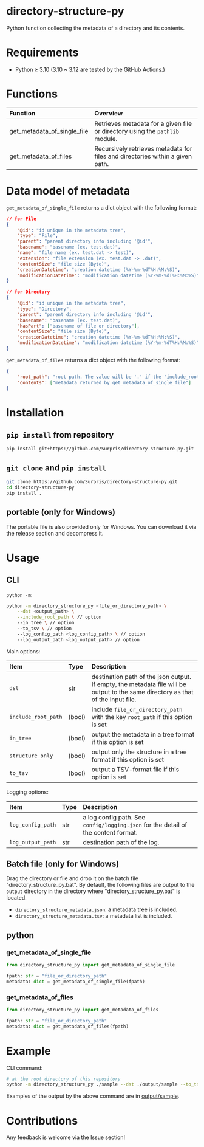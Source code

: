 # directory-structure-py

Python function collecting the metadata of a directory and its contents.

# Requirements

* Python &geq; 3.10 (3.10 \~ 3.12 are tested by the GitHub Actions.)

# Functions

| Function                    | Overview                                                                      |
| :-------------------------- | :---------------------------------------------------------------------------- |
| get_metadata_of_single_file | Retrieves metadata for a given file or directory using the `pathlib` module.  |
| get_metadata_of_files       | Recursively retrieves metadata for files and directories within a given path. |

# Data model of metadata

`get_metadata_of_single_file` returns a dict object with the following format:

```json
// for File
{
    "@id": "id unique in the metadata tree",
    "type": "File",
    "parent": "parent directory info including '@id'",
    "basename": "basename (ex. test.dat)",
    "name": "file name (ex. test.dat -> test)",
    "extension": "file extension (ex. test.dat -> .dat)",
    "contentSize": "file size (Byte)",
    "creationDatetime": "creation datetime (%Y-%m-%dT%H:%M:%S)",
    "modificationDatetime": "modification datetime (%Y-%m-%dT%H:%M:%S)"
}

// for Directory
{
    "@id": "id unique in the metadata tree",
    "type": "Directory",
    "parent": "parent directory info including '@id'",
    "basename": "basename (ex. test.dat)",
    "hasPart": ["basename of file or directory"],
    "contentSize": "file size (Byte)",
    "creationDatetime": "creation datetime (%Y-%m-%dT%H:%M:%S)",
    "modificationDatetime": "modification datetime (%Y-%m-%dT%H:%M:%S)"
}
```

`get_metadata_of_files` returns a dict object with the following format:

```json
{
    "root_path": "root path. The value will be '.' if the 'include_root_path' option is not set",
    "contents": ["metadata returned by get_metadata_of_single_file"]
}
```

# Installation

## `pip install` from repository

```sh
pip install git+https://github.com/Surpris/directory-structure-py.git
```

## `git clone` and `pip install`

```sh
git clone https://github.com/Surpris/directory-structure-py.git
cd directory-structure-py
pip install .
```

## portable (only for Windows)

The portable file is also provided only for Windows. You can download it via the release section and decompress it.

# Usage

## CLI

`python -m`:

```sh
python -m directory_structure_py <file_or_directory_path> \
    --dst <output_path> \
    --include_root_path \ // option
    --in_tree \ // option
    --to_tsv \ // option
    --log_config_path <log_config_path> \ // option
    --log_output_path <log_output_path> // option
```

Main options:

| Item                | Type   | Description                                                                                                                      |
| :------------------ | :----- | :------------------------------------------------------------------------------------------------------------------------------- |
| `dst`               | str    | destination path of the json output. If empty, the metadata file will be output to the same directory as that of the input file. |
| `include_root_path` | (bool) | include `file_or_directory_path` with the key `root_path` if this option is set                                                  |
| `in_tree`           | (bool) | output the metadata in a tree format if this option is set                                                                       |
| `structure_only`    | (bool) | output only the structure in a tree format if this option is set                                                                 |
| `to_tsv`            | (bool) | output a TSV-format file if this option is set                                                                                   |

Logging options:

| Item              | Type | Description                                                                        |
| :---------------- | :--- | :--------------------------------------------------------------------------------- |
| `log_config_path` | str  | a log config path. See `config/logging.json` for the detail of the content format. |
| `log_output_path` | str  | destination path of the log.                                                       |


## Batch file (only for Windows)

Drag the directory or file and drop it on the batch file "directory_structure_py.bat".
By default, the following files are output to the `output` directory in the directory where "directory_structure_py.bat" is located.

* `directory_structure_metadata.json`: a metadata tree is included.
* `directory_structure_metadata.tsv`: a metadata list is included.

## python

### get_metadata_of_single_file

```python
from directory_structure_py import get_metadata_of_single_file

fpath: str = "file_or_directory_path"
metadata: dict = get_metadata_of_single_file(fpath)
```

### get_metadata_of_files

```python
from directory_structure_py import get_metadata_of_files

fpath: str = "file_or_directory_path"
metadata: dict = get_metadata_of_files(fpath)
```

# Example

CLI command:

```sh
# at the root directory of this repository
python -m directory_structure_py ./sample --dst ./output/sample --to_tsv --in_tree
```

Examples of the output by the above command are in [output/sample](./output/sample).

# Contributions

Any feedback is welcome via the Issue section!
